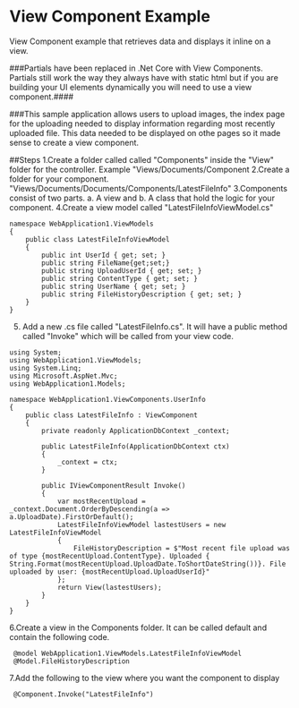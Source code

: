 # View Component Example
View Component example that retrieves data and displays it inline on a view.

###Partials have been replaced in .Net Core with View Components. Partials still work the way they always have with static html but if you are building your UI elements dynamically you will need to use a view component.####

###This sample application allows users to upload images, the index page for the uploading needed to display information regarding most recently uploaded file. This data needed to be displayed on othe pages so it made sense to create a view component. 

##Steps
1.Create a folder called called "Components" inside the "View" folder for the controller. Example "Views/Documents/Component
2.Create a folder for your component. "Views/Documents/Documents/Components/LatestFileInfo"
3.Components consist of two parts. a. A view  and b. A class that hold the logic for your component. 
4.Create a view model called "LatestFileInfoViewModel.cs"
```
namespace WebApplication1.ViewModels
{
    public class LatestFileInfoViewModel
    {
        public int UserId { get; set; }
        public string FileName{get;set;}
        public string UploadUserId { get; set; }
        public string ContentType { get; set; }
        public string UserName { get; set; }
        public string FileHistoryDescription { get; set; }
    }
}

```

5. Add a new .cs file called "LatestFileInfo.cs". It will have a public method called "Invoke" which will be called from your view code. 


```
using System;
using WebApplication1.ViewModels;
using System.Linq;
using Microsoft.AspNet.Mvc;
using WebApplication1.Models;

namespace WebApplication1.ViewComponents.UserInfo
{
    public class LatestFileInfo : ViewComponent
    {
        private readonly ApplicationDbContext _context;

        public LatestFileInfo(ApplicationDbContext ctx)
        {
            _context = ctx;
        }

        public IViewComponentResult Invoke()
        {
            var mostRecentUpload = _context.Document.OrderByDescending(a => a.UploadDate).FirstOrDefault();
            LatestFileInfoViewModel lastestUsers = new LatestFileInfoViewModel
            {
                FileHistoryDescription = $"Most recent file upload was of type {mostRecentUpload.ContentType}. Uploaded { String.Format(mostRecentUpload.UploadDate.ToShortDateString())}. File uploaded by user: {mostRecentUpload.UploadUserId}"
            };
            return View(lastestUsers);
        }
    }
}
 ```
 
 6.Create a view in the Components folder. It can be called default and contain the following code.

```
 @model WebApplication1.ViewModels.LatestFileInfoViewModel
 @Model.FileHistoryDescription
 ```

7.Add the following to the view where you want the component to display
 
 ```
  @Component.Invoke("LatestFileInfo")
 ```


